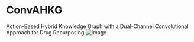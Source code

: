 # ConvAHKG
Action-Based Hybrid Knowledge Graph with a Dual-Channel Convolutional Approach for Drug Repurposing
![Image](https://github.com/user-attachments/assets/85c2090b-d93f-46d3-a4d6-af9587c3ff2a)
